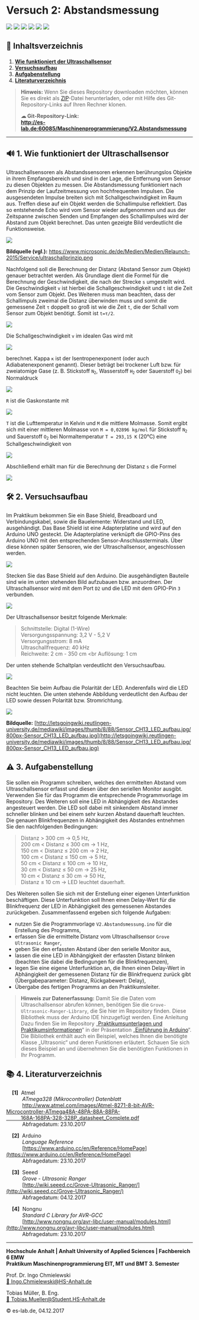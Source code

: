 # Versuch 2: Abstandsmessung

[![](https://img.shields.io/badge/Arduino-UNO-00BFFF.svg?style=plastic)](https://store.arduino.cc/usa/arduino-uno-rev3) [![](https://img.shields.io/badge/Arduino-IDE-01DF74.svg?style=plastic)](https://www.arduino.cc/en/main/software) [![](https://img.shields.io/badge/Version%20Control%20System-Git-FF8000.svg?style=plastic)](https://git-scm.com/) [![](https://img.shields.io/badge/Microsoft-VSC-7401DF.svg?style=plastic)](https://code.visualstudio.com/) [![](https://img.shields.io/badge/Adobe-PDF-red.svg?style=plastic)](https://get.adobe.com/de/reader/) [![](https://img.shields.io/badge/Download-zip-yellow.svg?style=plastic)](http://es-lab.de:60085/Maschinenprogrammierung/V2.Abstandsmessung/archive/master.zip)

## <p>&#x1F4DC; Inhaltsverzeichnis</p>
1. **[Wie funktioniert der Ultraschallsensor](#Sensor)**
2. **[Versuchsaufbau](#Versuchsaufbau)**
3. **[Aufgabenstellung](#Aufgabenstellung)**
4. **[Literaturverzeichnis](#Literaturverzeichnis)**

>**Hinweis:** Wenn Sie dieses Repository downloaden möchten, können Sie es direkt als [ZIP](http://es-lab.de:60085/Maschinenprogrammierung/V2.Abstandsmessung/archive/master.zip)-Datei herunterladen, oder mit Hilfe des Git-Repository-Links auf Ihren Rechner klonen. 
>**<p>&#x2601; Git-Repository-Link:<br> http://es-lab.de:60085/Maschinenprogrammierung/V2.Abstandsmessung</p>**

---

<div id='Sensor'/>

##  <p>&#x1F50A; 1. Wie funktioniert der Ultraschallsensor</p>

Ultraschallsensoren als Abstandssensoren erkennen berührungslos Objekte in ihrem Empfangsbereich und sind in der Lage, die Entfernung vom Sensor zu diesen Objekten zu messen. Die Abstandsmessung funktioniert nach dem Prinzip der Laufzeitmessung von hochfrequenten Impulsen. Die ausgesendeten Impulse breiten sich mit Schallgeschwindigkeit im Raum aus. Treffen diese auf ein Objekt werden die Schallimpulse reflektiert. Das so entstehende Echo wird vom Sensor wieder aufgenommen und aus der Zeitspanne zwischen Senden und Empfangen des Schallimpulses wird der Abstand zum Objekt berechnet. Das unten gezeigte Bild verdeutlicht die Funktionsweise. 

[![](http://es-lab.de:60085/attachments/ee99df42-306e-4a8b-a38f-b42cedc72091)](https://www.microsonic.de/de/Medien/Medien/Relaunch-2015/Service/ultraschallprinzip.png)

**Bildquelle (vgl.):** https://www.microsonic.de/de/Medien/Medien/Relaunch-2015/Service/ultraschallprinzip.png

Nachfolgend soll die Berechnung der Distanz (Abstand Sensor zum Objekt) genauer betrachtet werden. Als Grundlage dient die Formel für die Berechnung der Geschwindigkeit, die nach der Strecke `s` umgestellt wird. Die Geschwindigkeit `v` ist hierbei die Schallgeschwindigkeit und `t` ist die Zeit vom Sensor zum Objekt. Des Weiteren muss man beachten, dass der Schallimpuls zweimal die Distanz überwinden muss und somit die gemessene Zeit <code>&tau;</code> doppelt so groß ist wie die Zeit `t`, die der Schall vom Sensor zum Objekt benötigt. Somit ist <code>t=&tau;/2</code>.

![](http://es-lab.de:60085/attachments/411216a5-2403-4cf8-be16-3fe394152e94)

Die Schallgeschwindigkeit `v` im idealen Gas wird mit

![](http://es-lab.de:60085/attachments/4eb46826-8ebc-4b1a-8403-b65799f93317)

berechnet. Kappa <code>&kappa;</code> ist der Isentropenexponent (oder auch Adiabatenexponent genannt). Dieser beträgt bei trockener Luft bzw. für zweiatomige Gase (z. B. Stickstoff <code>N<sub>2</sub></code>, Wasserstoff <code>H<sub>2</sub></code> oder Sauerstoff <code>O<sub>2</sub></code>) bei Normaldruck 

![](http://es-lab.de:60085/attachments/cf216497-6440-4cb9-b323-c327524a5195)

`R` ist die Gaskonstante mit

![](http://es-lab.de:60085/attachments/cec44a17-b1af-4c50-b93e-01f08891ec86)

`T` ist die Lufttemperatur in Kelvin und `M` die mittlere Molmasse. Somit ergibt sich mit einer mittleren Molmasse von `M = 0,02896 kg/mol` für Stickstoff <code>N<sub>2</sub></code> und Sauerstoff <code>O<sub>2</sub></code> bei Normaltemperatur `T = 293,15 K` (20°C) eine Schallgeschwindigkeit von

![](http://es-lab.de:60085/attachments/078955f7-25a2-410c-80d9-bc630f5114e9)

Abschließend erhält man für die Berechnung der Distanz `s` die Formel

![](http://es-lab.de:60085/attachments/d17300b7-0fea-4ff4-bd17-00feb50bc42e)

<div id='Versuchsaufbau'/>

##  <p>&#x1F6E0; 2. Versuchsaufbau</p>

Im Praktikum bekommen Sie ein Base Shield, Breadboard und Verbindungskabel, sowie die Bauelemente: Widerstand und LED, ausgehändigt. Das Base Shield ist eine Adapterplatine und wird auf den Arduino UNO gesteckt. Die Adapterplatine verknüpft die GPIO-Pins des Arduino UNO mit den entsprechenden Sensor-Anschlussterminals. Über diese können später Sensoren, wie der Ultraschallsensor, angeschlossen werden.

![](http://es-lab.de:60085/attachments/fd90931f-dd5f-48ea-bafe-916ea6e8b4a3)

Stecken Sie das Base Shield auf den Arduino. Die ausgehändigten Bauteile sind wie im unten stehenden Bild aufzubauen bzw. anzuordnen. Der Ultraschallsensor wird mit dem Port `D2` und die LED mit dem GPIO-Pin `3` verbunden.

![](http://es-lab.de:60085/attachments/32676c50-72e8-4cae-a99a-8e87ce3955ac)

Der Ultraschallsensor besitzt folgende Merkmale:

> Schnittstelle: Digital (1-Wire) <br>
> Versorgungsspannung: 3,2 V - 5,2 V <br>
> Versorgungsstrom: 8 mA <br>
> Ultraschallfrequenz: 40 kHz <br>
> Reichweite: 2 cm - 350 cm <br
> Auflösung: 1 cm <br>

Der unten stehende Schaltplan verdeutlicht den Versuchsaufbau. 

![](http://es-lab.de:60085/attachments/b741bebf-1464-4e1a-8950-f658fbf63f64)

Beachten Sie beim Aufbau die Polarität der LED. Anderenfalls wird die LED nicht leuchten. Die unten stehende Abbildung verdeutlicht den Aufbau der LED sowie dessen Polarität bzw. Stromrichtung.

[![](http://es-lab.de:60085/attachments/16e5c297-ab46-4f6a-8032-0ab0dc5ddcab)](http://letsgoingwiki.reutlingen-university.de/mediawiki/images/thumb/8/88/Sensor_CH13_LED_aufbau.jpg/800px-Sensor_CH13_LED_aufbau.jpg)

**Bildquelle:** [http://letsgoingwiki.reutlingen-university.de/mediawiki/images/thumb/8/88/Sensor_CH13_LED_aufbau.jpg/800px-Sensor_CH13_LED_aufbau.jpg](http://letsgoingwiki.reutlingen-university.de/mediawiki/images/thumb/8/88/Sensor_CH13_LED_aufbau.jpg/800px-Sensor_CH13_LED_aufbau.jpg)

<div id='Aufgabenstellung'/>

##  <p>&#x26A0; 3. Aufgabenstellung</p>

Sie sollen ein Programm schreiben, welches den ermittelten Abstand vom Ultraschallsensor erfasst und diesen über den seriellen Monitor ausgibt. Verwenden Sie für das Programm die entsprechende Programmvorlage im Repository. Des Weiteren soll eine LED in Abhängigkeit des Abstandes angesteuert werden. Die LED soll dabei mit sinkendem Abstand immer schneller blinken und bei einem sehr kurzen Abstand dauerhaft leuchten. Die genauen Blinkfrequenzen in Abhängigkeit des Abstandes entnehmen Sie den nachfolgenden Bedingungen:

> Distanz > 300 cm &rarr; 0,5 Hz, <br>
> 200 cm < Distanz &le; 300 cm &rarr; 1 Hz, <br>
> 150 cm < Distanz &le; 200 cm &rarr; 2 Hz, <br>
> 100 cm < Distanz &le; 150 cm &rarr; 5 Hz, <br>
> 50 cm < Distanz &le; 100 cm &rarr; 10 Hz, <br>
> 30 cm < Distanz &le; 50 cm &rarr; 25 Hz, <br>
> 10 cm < Distanz &le; 30 cm &rarr; 50 Hz, <br>
> Distanz &le; 10 cm &rarr; LED leuchtet dauerhaft.

Des Weiteren sollen Sie sich mit der Erstellung einer eigenen Unterfunktion beschäftigen. Diese Unterfunktion soll Ihnen einen Delay-Wert für die Blinkfrequenz der LED in Abhängigkeit des gemessenen Abstandes zurückgeben. Zusammenfassend ergeben sich folgende Aufgaben:

- nutzen Sie die Programmvorlage `V2.Abstandsmessung.ino` für die Erstellung des Programms,
- erfassen Sie die ermittelte Distanz vom Ultraschallsensor `Grove Ultrasonic Ranger`,
- geben Sie den erfassten Abstand über den serielle Monitor aus,
- lassen die eine LED in Abhängigkeit der erfassten Distanz blinken (beachten Sie dabei die Bedingungen für die Blinkfrequenzen),
- legen Sie eine eigene Unterfunktion an, die Ihnen einen Delay-Wert in Abhängigkeit der gemessenen Distanz für die Blinkfrequenz zurück gibt (Übergabeparameter: Distanz, Rückgabewert: Delay),
- Übergabe des fertigen Programms an den Praktikumsleiter.

> **Hinweis zur Datenerfassung:** Damit Sie die Daten vom Ultraschallsensor abrufen können, benötigen Sie die `Grove-Ultrasonic-Ranger-Library`, die Sie hier im Repository finden. Diese Bibliothek muss der Arduino IDE hinzugefügt werden. Eine Anleitung Dazu finden Sie im Repository „[Praktikumsunterlagen und Praktikumsinformationen](http://es-lab.de:60085/Maschinenprogrammierung/Praktikumsunterlagen_und_Praktikumsinformationen)“ in der Präsentation „[Einführung in Arduino](http://es-lab.de:60085/Maschinenprogrammierung/Praktikumsunterlagen_und_Praktikumsinformationen/src/master/2.%20Einf%c3%bchrung%20in%20Arduino.pdf)“.  Die Bibliothek enthält auch ein Beispiel, welches Ihnen die benötigte Klasse „Ultrasonic“ und deren Funktionen erläutert. Schauen Sie sich dieses Beispiel an und übernehmen Sie die benötigten Funktionen in Ihr Programm.  

<div id='Literaturverzeichnis'/>

## <p>&#x1F4DA; 4. Literaturverzeichnis</p>
&nbsp;&nbsp;&nbsp; **[1]**&nbsp; Atmel <br> &nbsp;&nbsp;&nbsp;&nbsp;&nbsp;&nbsp;&nbsp;&nbsp;&nbsp;&nbsp; *ATmega328 (Mikrocontroller) Datenblatt* <br> &nbsp;&nbsp;&nbsp;&nbsp;&nbsp;&nbsp;&nbsp;&nbsp;&nbsp;&nbsp; [http://www.atmel.com/images/Atmel-8271-8-bit-AVR-Microcontroller-ATmega48A-48PA-88A-88PA-<br>&nbsp;&nbsp;&nbsp;&nbsp;&nbsp;&nbsp;&nbsp;&nbsp;&nbsp;&nbsp;168A-168PA-328-328P_datasheet_Complete.pdf](http://www.atmel.com/images/Atmel-8271-8-bit-AVR-Microcontroller-ATmega48A-48PA-88A-88PA-168A-168PA-328-328P_datasheet_Complete.pdf)<br> &nbsp;&nbsp;&nbsp;&nbsp;&nbsp;&nbsp;&nbsp;&nbsp;&nbsp;&nbsp; Abfragedatum: 23.10.2017

&nbsp;&nbsp;&nbsp; **[2]**&nbsp; Arduino <br> &nbsp;&nbsp;&nbsp;&nbsp;&nbsp;&nbsp;&nbsp;&nbsp;&nbsp;&nbsp; *Language Reference* <br> &nbsp;&nbsp;&nbsp;&nbsp;&nbsp;&nbsp;&nbsp;&nbsp;&nbsp;&nbsp; [https://www.arduino.cc/en/Reference/HomePage](https://www.arduino.cc/en/Reference/HomePage)<br> &nbsp;&nbsp;&nbsp;&nbsp;&nbsp;&nbsp;&nbsp;&nbsp;&nbsp;&nbsp; Abfragedatum: 23.10.2017

&nbsp;&nbsp;&nbsp; **[3]**&nbsp; Seeed <br> &nbsp;&nbsp;&nbsp;&nbsp;&nbsp;&nbsp;&nbsp;&nbsp;&nbsp;&nbsp; *Grove - Ultrasonic Ranger* <br> &nbsp;&nbsp;&nbsp;&nbsp;&nbsp;&nbsp;&nbsp;&nbsp;&nbsp;&nbsp; [http://wiki.seeed.cc/Grove-Ultrasonic_Ranger/](http://wiki.seeed.cc/Grove-Ultrasonic_Ranger/)<br> &nbsp;&nbsp;&nbsp;&nbsp;&nbsp;&nbsp;&nbsp;&nbsp;&nbsp;&nbsp; Abfragedatum: 04.12.2017

&nbsp;&nbsp;&nbsp; **[4]**&nbsp; Nongnu <br> &nbsp;&nbsp;&nbsp;&nbsp;&nbsp;&nbsp;&nbsp;&nbsp;&nbsp;&nbsp; *Standard C Library for AVR-GCC* <br> &nbsp;&nbsp;&nbsp;&nbsp;&nbsp;&nbsp;&nbsp;&nbsp;&nbsp;&nbsp; [http://www.nongnu.org/avr-libc/user-manual/modules.html](http://www.nongnu.org/avr-libc/user-manual/modules.html)<br> &nbsp;&nbsp;&nbsp;&nbsp;&nbsp;&nbsp;&nbsp;&nbsp;&nbsp;&nbsp; Abfragedatum: 23.10.2017

---

**Hochschule Anhalt | Anhalt University of Applied Sciences | Fachbereich 6 EMW <br> Praktikum Maschinenprogrammierung EIT, MT und BMT 3. Semester**

<p>Prof. Dr. Ingo Chmielewski<br> 
<a href="mailto:Ingo.Chmielewski@HS-Anhalt.de">&#x1F4E7; Ingo.Chmielewski@HS-Anhalt.de</a></p>

<p>Tobias Müller, B. Eng.<br>
<a href="mailto:Tobias.Mueller@Student.HS-Anhalt.de">&#x1F4E7; Tobias.Mueller@Student.HS-Anhalt.de</a></p>

<p>&#x00A9; es-lab.de, 04.12.2017</p>